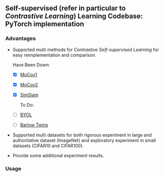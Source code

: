 ## Self-supervised (refer in particular to **_Contrastive Learning_**) Learning Codebase: PyTorch implementation



### Advantages

+ Supported multi methods for _Contrastive Self-supervised Learning_ for easy reimplementation and comparison.

   Have Been Down:

  + [x] [MoCov1](https://arxiv.org/abs/1911.05722)
  + [x] [MoCov2](https://arxiv.org/abs/2003.04297)
  + [x] [SimSiam](https://arxiv.org/abs/2011.10566)

	To Do:

  + [ ] [BYOL](https://arxiv.org/abs/2006.07733)
  + [ ] [Barlow Twins](https://arxiv.org/abs/2103.03230)


+  Supported multi datasets for both rigorous experiment in large and authoritative dataset (ImageNet) and exploratory experiment in small datasets (CIFAR10 and CIFAR100).

+ Provide some additional experiment results.

### Usage
